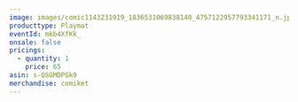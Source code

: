 ```yaml
---
image: images/comic1143231919_1836531069838140_4757122957793341171_n.jpg
producttype: Playmat
eventId: mkb4XfKk_
onsale: false
pricings:
  - quantity: 1
    price: 65
asin: s-QSGMDPGk9
merchandise: comiket
---
```

